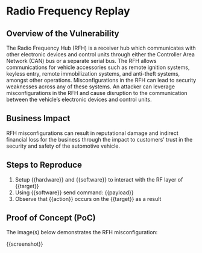 # Radio Frequency Replay

## Overview of the Vulnerability

The Radio Frequency Hub (RFH) is a receiver hub which communicates with other electronic devices and control units through either the Controller Area Network (CAN) bus or a separate serial bus. The RFH allows communications for vehicle accessories such as remote ignition systems, keyless entry, remote immobilization systems, and anti-theft systems, amongst other operations. Misconfigurations in the RFH can lead to security weaknesses across any of these systems. An attacker can leverage misconfigurations in the RFH and cause disruption to the communication between the vehicle’s electronic devices and control units.

## Business Impact

RFH misconfigurations can result in reputational damage and indirect financial loss for the business through the impact to customers’ trust in the security and safety of the automotive vehicle.

## Steps to Reproduce

1. Setup {{hardware}} and {{software}} to interact with the RF layer of {{target}}
1. Using {{software}} send command: {{payload}}
1. Observe that {{action}} occurs on the {{target}} as a result

## Proof of Concept (PoC)

The image(s) below demonstrates the RFH misconfiguration:

{{screenshot}}
